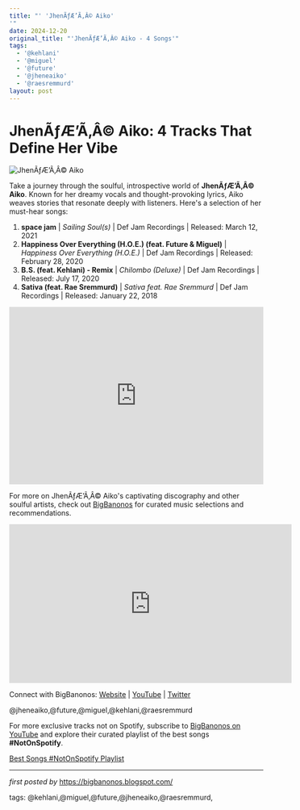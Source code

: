 ```yaml
---
title: "' 'JhenÃƒÆ’Ã‚Â© Aiko'
'"
date: 2024-12-20
original_title: "'JhenÃƒÆ’Ã‚Â© Aiko - 4 Songs'"
tags:
  - '@kehlani'
  - '@miguel'
  - '@future'
  - '@jheneaiko'
  - '@raesremmurd'
layout: post
---
```

<h1>JhenÃƒÆ’Ã‚Â© Aiko: 4 Tracks That Define Her Vibe</h1>
<img src="https://ca-times.brightspotcdn.com/dims4/default/dda9606/2147483647/strip/false/crop/4074x2292+0+731/resize/1200x675!/quality/75/?url=https%3A%2F%2Fcalifornia-times-brightspot.s3.amazonaws.com%2F17%2F9f%2F56a53470499d84bcbc3f65637548%2Fla-photos-1staff-467852-ca-1015-jhene-aiko-la-songs-jlc-19975.jpg" alt="JhenÃƒÆ’Ã‚Â© Aiko"> <p>Take a journey through the soulful, introspective world of <strong>JhenÃƒÆ’Ã‚Â© Aiko</strong>. Known for her dreamy vocals and thought-provoking lyrics, Aiko weaves stories that resonate deeply with listeners. Here's a selection of her must-hear songs:</p> <ol> <li><strong>space jam</strong> | <em>Sailing Soul(s)</em> | Def Jam Recordings | Released: March 12, 2021</li> <li><strong>Happiness Over Everything (H.O.E.) (feat. Future & Miguel)</strong> | <em>Happiness Over Everything (H.O.E.)</em> | Def Jam Recordings | Released: February 28, 2020</li> <li><strong>B.S. (feat. Kehlani) - Remix</strong> | <em>Chilombo (Deluxe)</em> | Def Jam Recordings | Released: July 17, 2020</li> <li><strong>Sativa (feat. Rae Sremmurd)</strong> | <em>Sativa feat. Rae Sremmurd</em> | Def Jam Recordings | Released: January 22, 2018</li>
</ol> <div> <iframe src="https://open.spotify.com/embed/playlist/2k61wJTQLcCTkOlNwK41wn?utm_source=generator" width="100%" height="352" frameBorder="0" allowfullscreen="" allow="autoplay; clipboard-write; encrypted-media; fullscreen; picture-in-picture" loading="lazy"></iframe>
</div> <p>For more on JhenÃƒÆ’Ã‚Â© Aiko's captivating discography and other soulful artists, check out <a href="https://bigbanonos.blogspot.com/">BigBanonos</a> for curated music selections and recommendations.</p>
<iframe allow="accelerometer; autoplay; encrypted-media; gyroscope; picture-in-picture" allowfullscreen="" frameborder="0" height="315" src="https://www.youtube.com/embed/videoseries?list=PLtuNtuTatqI2aR-gSxoo21ehTE02HU9dx" width="560"></iframe>
<div> <p>Connect with BigBanonos: <a href="https://bigbanonos.blogspot.com/">Website</a> | <a href="https://www.youtube.com/@BigBanonos">YouTube</a> | <a href="https://x.com/bigbanonos">Twitter</a></p>
</div> <!-- Tags -->
<p>@jheneaiko,@future,@miguel,@kehlani,@raesremmurd</p>


<!--Subscribe and Playlist Links-->
<div>
    <p>For more exclusive tracks not on Spotify, subscribe to <a href="https://www.youtube.com/@BigBanonos" target="_blank">BigBanonos on YouTube</a> and explore their curated playlist of the best songs <strong>#NotOnSpotify</strong>.</p>
    <p><a href="https://www.youtube.com/playlist?list=PLtuNtuTatqI0kFahUCbtbfenC_ET5O_tr" target="_blank">Best Songs #NotOnSpotify Playlist<br /></a></p></div>

<hr />

<p><em>first posted by</em> <a href="https://bigbanonos.blogspot.com/" rel="noopener" target="_new">https://bigbanonos.blogspot.com/</a></p>

<p>tags: @kehlani,@miguel,@future,@jheneaiko,@raesremmurd,</p>
